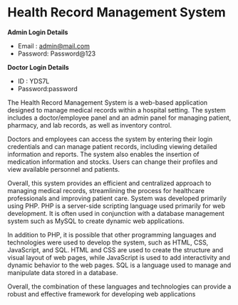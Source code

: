 # Health Record Management System

**Admin Login Details**
* Email   : admin@mail.com 
* Password: Password@123

**Doctor Login Details**

* ID      :  YDS7L
* Password:password

The Health Record Management System is a web-based application designed to manage medical records within a hospital setting. The system includes a doctor/employee panel and an admin panel for managing patient, pharmacy, and lab records, as well as inventory control.

Doctors and employees can access the system by entering their login credentials and can manage patient records, including viewing detailed information and reports. The system also enables the insertion of medication information and stocks. Users can change their profiles and view available personnel and patients.

Overall, this system provides an efficient and centralized approach to managing medical records, streamlining the process for healthcare professionals and improving patient care.
System was developed primarily using PHP. PHP is a server-side scripting language used primarily for web development. It is often used in conjunction with a database management system such as MySQL to create dynamic web applications.

In addition to PHP, it is possible that other programming languages and technologies were used to develop the system, such as HTML, CSS, JavaScript, and SQL. HTML and CSS are used to create the structure and visual layout of web pages, while JavaScript is used to add interactivity and dynamic behavior to the web pages. SQL is a language used to manage and manipulate data stored in a database.

Overall, the combination of these languages and technologies can provide a robust and effective framework for developing web applications
